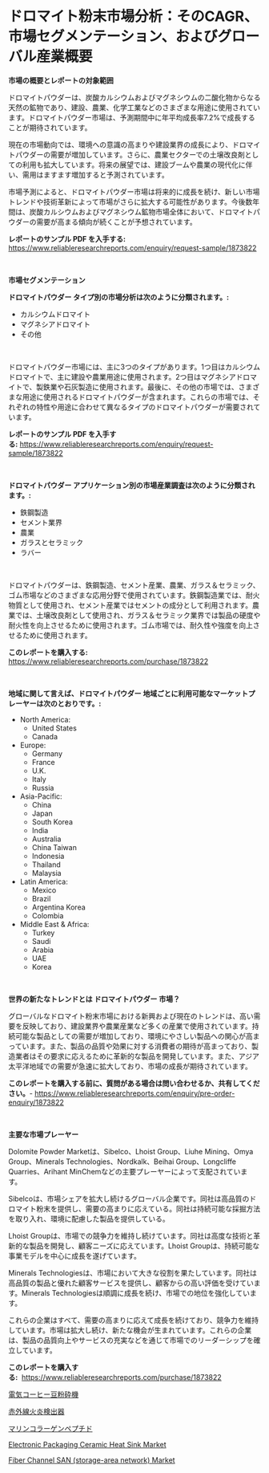 <p><h1>ドロマイト粉末市場分析：そのCAGR、市場セグメンテーション、およびグローバル産業概要</h1></p><p><strong>市場の概要とレポートの対象範囲</strong></p>
<p><p>ドロマイトパウダーは、炭酸カルシウムおよびマグネシウムの二酸化物からなる天然の鉱物であり、建設、農業、化学工業などのさまざまな用途に使用されています。ドロマイトパウダー市場は、予測期間中に年平均成長率7.2%で成長することが期待されています。</p><p>現在の市場動向では、環境への意識の高まりや建設業界の成長により、ドロマイトパウダーの需要が増加しています。さらに、農業セクターでの土壌改良剤としての利用も拡大しています。将来の展望では、建設ブームや農業の現代化に伴い、需用はますます増加すると予測されています。</p><p>市場予測によると、ドロマイトパウダー市場は将来的に成長を続け、新しい市場トレンドや技術革新によって市場がさらに拡大する可能性があります。今後数年間は、炭酸カルシウムおよびマグネシウム鉱物市場全体において、ドロマイトパウダーの需要が高まる傾向が続くことが予想されています。</p></p>
<p><strong>レポートのサンプル PDF を入手する:</strong> <a href="https://www.reliableresearchreports.com/enquiry/request-sample/1873822">https://www.reliableresearchreports.com/enquiry/request-sample/1873822</a></p>
<p>&nbsp;</p>
<p><strong>市場セグメンテーション</strong></p>
<p><strong>ドロマイトパウダー タイプ別の市場分析は次のように分類されます。:</strong></p>
<p><ul><li>カルシウムドロマイト</li><li>マグネシアドロマイト</li><li>その他</li></ul></p>
<p>&nbsp;</p>
<p><p>ドロマイトパウダー市場には、主に3つのタイプがあります。1つ目はカルシウムドロマイトで、主に建設や農業用途に使用されます。2つ目はマグネシアドロマイトで、製鉄業や石灰製造に使用されます。最後に、その他の市場では、さまざまな用途に使用されるドロマイトパウダーが含まれます。これらの市場では、それぞれの特性や用途に合わせて異なるタイプのドロマイトパウダーが需要されています。</p></p>
<p><strong>レポートのサンプル PDF を入手する:</strong>&nbsp;<a href="https://www.reliableresearchreports.com/enquiry/request-sample/1873822">https://www.reliableresearchreports.com/enquiry/request-sample/1873822</a></p>
<p>&nbsp;</p>
<p><strong> ドロマイトパウダー アプリケーション別の市場産業調査は次のように分類されます。:</strong></p>
<p><ul><li>鉄鋼製造</li><li>セメント業界</li><li>農業</li><li>ガラスとセラミック</li><li>ラバー</li></ul></p>
<p>&nbsp;</p>
<p><p>ドロマイトパウダーは、鉄鋼製造、セメント産業、農業、ガラス＆セラミック、ゴム市場などのさまざまな応用分野で使用されています。鉄鋼製造業では、耐火物質として使用され、セメント産業ではセメントの成分として利用されます。農業では、土壌改良剤として使用され、ガラス＆セラミック業界では製品の硬度や耐火性を向上させるために使用されます。ゴム市場では、耐久性や強度を向上させるために使用されます。</p></p>
<p><strong>このレポートを購入する:</strong>&nbsp; <a href="https://www.reliableresearchreports.com/purchase/1873822">https://www.reliableresearchreports.com/purchase/1873822</a></p>
<p>&nbsp;</p>
<p><strong>地域に関して言えば、ドロマイトパウダー 地域ごとに利用可能なマーケットプレーヤーは次のとおりです。:</strong></p>
<p><ul>
    <li>
        North America:
        <ul>
            <li>United States</li>
            <li>Canada</li>
        </ul>
    </li>
    <li>
        Europe:
        <ul>
            <li>Germany</li>
            <li>France</li>
            <li>U.K.</li>
            <li>Italy</li>
            <li>Russia</li>
        </ul>
    </li>
    <li>
        Asia-Pacific:
        <ul>
            <li>China</li>
            <li>Japan</li>
            <li>South Korea</li>
            <li>India</li>
            <li>Australia</li>
            <li>China Taiwan</li>
            <li>Indonesia</li>
            <li>Thailand</li>
            <li>Malaysia</li>
        </ul>
    </li>
    <li>
        Latin America:
        <ul>
            <li>Mexico</li>
            <li>Brazil</li>
            <li>Argentina Korea</li>
            <li>Colombia</li>
        </ul>
    </li>
    <li>
        Middle East & Africa:
        <ul>
            <li>Turkey</li>
            <li>Saudi</li>
            <li>Arabia</li>
            <li>UAE</li>
            <li>Korea</li>
        </ul>
    </li>
    </ul></p>
<p>&nbsp;</p>
<p><strong>世界の新たなトレンドとは ドロマイトパウダー 市場？</strong></p>
<p><p>グローバルなドロマイト粉末市場における新興および現在のトレンドは、高い需要を反映しており、建設業界や農業産業など多くの産業で使用されています。持続可能な製品としての需要が増加しており、環境にやさしい製品への関心が高まっています。また、製品の品質や効果に対する消費者の期待が高まっており、製造業者はその要求に応えるために革新的な製品を開発しています。また、アジア太平洋地域での需要が急速に拡大しており、市場の成長が期待されています。</p></p>
<p><strong>このレポートを購入する前に、質問がある場合は問い合わせるか、共有してください。</strong>- <a href="https://www.reliableresearchreports.com/enquiry/pre-order-enquiry/1873822">https://www.reliableresearchreports.com/enquiry/pre-order-enquiry/1873822</a></p>
<p>&nbsp;</p>
<p><strong>主要な市場プレーヤー</strong></p>
<p><p>Dolomite Powder Marketは、Sibelco、Lhoist Group、Liuhe Mining、Omya Group、Minerals Technologies、Nordkalk、Beihai Group、Longcliffe Quarries、Arihant MinChemなどの主要プレーヤーによって支配されています。</p><p>Sibelcoは、市場シェアを拡大し続けるグローバル企業です。同社は高品質のドロマイト粉末を提供し、需要の高まりに応えている。同社は持続可能な採掘方法を取り入れ、環境に配慮した製品を提供している。</p><p>Lhoist Groupは、市場での競争力を維持し続けています。同社は高度な技術と革新的な製品を開発し、顧客ニーズに応えています。Lhoist Groupは、持続可能な事業モデルを中心に成長を遂げています。</p><p>Minerals Technologiesは、市場において大きな役割を果たしています。同社は高品質の製品と優れた顧客サービスを提供し、顧客からの高い評価を受けています。Minerals Technologiesは順調に成長を続け、市場での地位を強化しています。</p><p>これらの企業はすべて、需要の高まりに応えて成長を続けており、競争力を維持しています。市場は拡大し続け、新たな機会が生まれています。これらの企業は、製品の品質向上やサービスの充実などを通じて市場でのリーダーシップを確立しています。</p></p>
<p><strong>このレポートを購入する:</strong>&nbsp;&nbsp;<a href="https://www.reliableresearchreports.com/purchase/1873822">https://www.reliableresearchreports.com/purchase/1873822</a></p>
<p><p><a href="https://medium.com/@briaabshire64/%E9%9B%BB%E5%8B%95%E3%82%B3%E3%83%BC%E3%83%92%E3%83%BC%E8%B1%86%E6%8C%BD%E3%81%8D%E6%A9%9F%E5%B8%82%E5%A0%B4%E3%81%AF-%E5%B8%82%E5%A0%B4%E3%82%B7%E3%82%A7%E3%82%A2-%E5%B8%82%E5%A0%B4%E3%83%88%E3%83%AC%E3%83%B3%E3%83%89-%E5%B8%82%E5%A0%B4%E6%88%90%E9%95%B7%E3%81%AB%E9%96%A2%E3%81%99%E3%82%8B%E6%83%85%E5%A0%B1%E3%82%92%E6%8F%90%E4%BE%9B%E3%81%97%E3%81%BE%E3%81%99-82179d21dc4e">電気コーヒー豆粉砕機</a></p><p><a href="https://medium.com/@briaabshire64/ir%E7%81%AB%E7%81%BD%E6%A4%9C%E7%9F%A5%E5%99%A8%E5%B8%82%E5%A0%B4-%E6%88%90%E5%8A%9F%E3%81%99%E3%82%8B%E3%83%93%E3%82%B8%E3%83%8D%E3%82%B9%E6%88%A6%E7%95%A5%E3%81%AE%E9%8D%B52031%E5%B9%B4%E3%81%BE%E3%81%A7%E3%81%AE%E4%BA%88%E6%B8%AC-54bc0eafdbeb">赤外線火炎検出器</a></p><p><a href="https://github.com/zekaoe592392/Market-Research-Report-List-1/blob/main/67188082858.md">マリンコラーゲンペプチド</a></p><p><a href="https://issuu.com/reportprime-2/docs/electronic-packaging-ceramic-heat-sink-market-size">Electronic Packaging Ceramic Heat Sink Market</a></p><p><a href="https://view.publitas.com/reportprime-1/fiber-channel-san-storage-area-network-market-a-comprehensive-report-of-its-market-share-growth-trends-2024-2031/">Fiber Channel SAN (storage-area network) Market</a></p></p>
